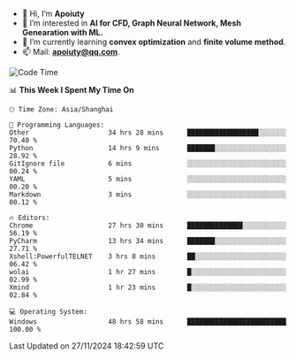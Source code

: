 - 👋 Hi, I’m **Apoiuty**
- 👀 I’m interested in **AI for CFD, Graph Neural Network, Mesh Genearation with ML.**
- 🌱 I’m currently learning **convex optimization** and **finite volume method**.
- 📫 Mail: **apoiuty@qq.com**.


<!--START_SECTION:waka-->
![Code Time](http://img.shields.io/badge/Code%20Time-1%2C481%20hrs%206%20mins-blue)

📊 **This Week I Spent My Time On** 

```text
🕑︎ Time Zone: Asia/Shanghai

💬 Programming Languages: 
Other                    34 hrs 28 mins      ██████████████████░░░░░░░   70.40 % 
Python                   14 hrs 9 mins       ███████░░░░░░░░░░░░░░░░░░   28.92 % 
GitIgnore file           6 mins              ░░░░░░░░░░░░░░░░░░░░░░░░░   00.24 % 
YAML                     5 mins              ░░░░░░░░░░░░░░░░░░░░░░░░░   00.20 % 
Markdown                 3 mins              ░░░░░░░░░░░░░░░░░░░░░░░░░   00.12 % 

🔥 Editors: 
Chrome                   27 hrs 30 mins      ██████████████░░░░░░░░░░░   56.19 % 
PyCharm                  13 hrs 34 mins      ███████░░░░░░░░░░░░░░░░░░   27.71 % 
Xshell:PowerfulTELNET    3 hrs 8 mins        ██░░░░░░░░░░░░░░░░░░░░░░░   06.42 % 
wolai                    1 hr 27 mins        █░░░░░░░░░░░░░░░░░░░░░░░░   02.99 % 
Xmind                    1 hr 23 mins        █░░░░░░░░░░░░░░░░░░░░░░░░   02.84 % 

💻 Operating System: 
Windows                  48 hrs 58 mins      █████████████████████████   100.00 % 
```


 Last Updated on 27/11/2024 18:42:59 UTC
<!--END_SECTION:waka-->



<!---
Apoiuty/Apoiuty is a ✨ special ✨ repository because its `README.md` (this file) appears on your GitHub profile.
You can click the Preview link to take a look at your changes.
--->

